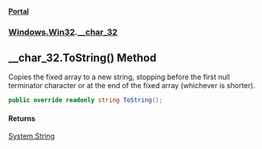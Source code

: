 #### [Portal](index.md 'index')
### [Windows.Win32](Windows.Win32.md 'Windows.Win32').[__char_32](__char_32.md 'Windows.Win32.__char_32')

## __char_32.ToString() Method

Copies the fixed array to a new string, stopping before the first null terminator character or at the end of the fixed array (whichever is shorter).

```csharp
public override readonly string ToString();
```

#### Returns
[System.String](https://docs.microsoft.com/en-us/dotnet/api/System.String 'System.String')